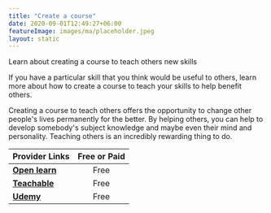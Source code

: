 ```yaml
---
title: "Create a course"
date: 2020-09-01T12:49:27+06:00
featureImage: images/ma/placeholder.jpeg
layout: static
---
```


Learn about creating a course to teach others new skills

If you have a particular skill that you think would be useful to others, learn more about how to create a course to teach your skills to help benefit others.

Creating a course to teach others offers the opportunity to change other people's lives permanently for the better. By helping others, you can help to develop somebody's subject knowledge and maybe even their mind and personality. Teaching others is an incredibly rewarding thing to do.

| Provider Links      | Free or Paid  |  
| :-----------          | :--------------:      |  
| [**Open learn**](https://www.open.edu/openlearncreate/) | Free | 
| [**Teachable**](https://teachable.com/) | Free | 
| [**Udemy**](https://www.udemy.com/join/login-popup/?brand_id=1594187&locale_id=1&next=%2Fsupport&return_to=https%3A%2F%2Fbusiness-support.udemy.com%2Fhc%2Fen-us%2Fsections%2F115001564048-Creating-a-Custom-Course%3Fmatchtype%3Db%26msclkid%3D7b833a73588d1569f0645e5b24ff0462%26utm_campaign%3DBG-DSA_Webindex_la.EN_cc.BE%26utm_content%3Ddeal4584%26utm_medium%3Dudemyads%26utm_source%3Dbing%26utm_term%3D_._ag_1222657343651662_._ad__._kw_udemy_._de_c_._dm__._pl__._ti_dat-2328215871879260%253Aloc-188_._li_132721_._pd__._&timestamp=1680374922) | Free | 
  

<br/><br/>






